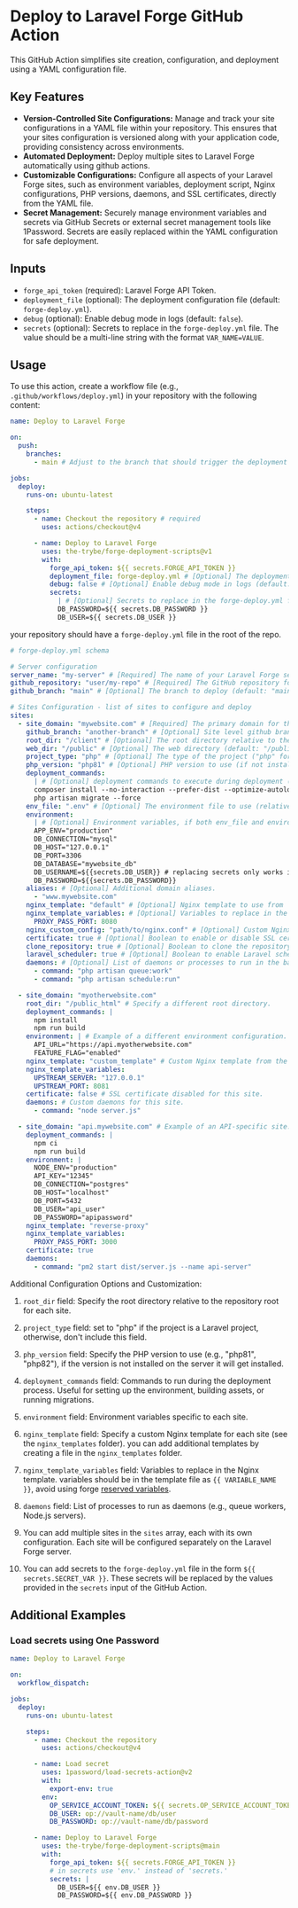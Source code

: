 # Deploy to Laravel Forge GitHub Action

This GitHub Action simplifies site creation, configuration, and deployment using a YAML configuration file.

## Key Features

- **Version-Controlled Site Configurations:** Manage and track your site configurations in a YAML file within your repository. This ensures that your sites configuration is versioned along with your application code, providing consistency across environments.
- **Automated Deployment:** Deploy multiple sites to Laravel Forge automatically using github actions.
- **Customizable Configurations:** Configure all aspects of your Laravel Forge sites, such as environment variables, deployment script, Nginx configurations, PHP versions, daemons, and SSL certificates, directly from the YAML file.
- **Secret Management:** Securely manage environment variables and secrets via GitHub Secrets or external secret management tools like 1Password. Secrets are easily replaced within the YAML configuration for safe deployment.

## Inputs

- `forge_api_token` (required): Laravel Forge API Token.
- `deployment_file` (optional): The deployment configuration file (default: `forge-deploy.yml`).
- `debug` (optional): Enable debug mode in logs (default: `false`).
- `secrets` (optional): Secrets to replace in the `forge-deploy.yml` file. The value should be a multi-line string with the format `VAR_NAME=VALUE`.

## Usage

To use this action, create a workflow file (e.g., `.github/workflows/deploy.yml`) in your repository with the following content:

```yaml
name: Deploy to Laravel Forge

on:
  push:
    branches:
      - main # Adjust to the branch that should trigger the deployment

jobs:
  deploy:
    runs-on: ubuntu-latest

    steps:
      - name: Checkout the repository # required
        uses: actions/checkout@v4

      - name: Deploy to Laravel Forge
        uses: the-trybe/forge-deployment-scripts@v1
        with:
          forge_api_token: ${{ secrets.FORGE_API_TOKEN }}
          deployment_file: forge-deploy.yml # [Optional] The deployment configuration file (default: forge-deploy.yml).
          debug: false # [Optional] Enable debug mode in logs (default: false).
          secrets:
            | # [Optional] Secrets to replace in the forge-deploy.yml file. EX:
            DB_PASSWORD=${{ secrets.DB_PASSWORD }}
            DB_USER=${{ secrets.DB_USER }}
```

your repository should have a `forge-deploy.yml` file in the root of the repo.

```yaml
# forge-deploy.yml schema

# Server configuration
server_name: "my-server" # [Required] The name of your Laravel Forge server.
github_repository: "user/my-repo" # [Required] The GitHub repository for your site (format: user/repo).
github_branch: "main" # [Optional] The branch to deploy (default: "main").

# Sites Configuration - list of sites to configure and deploy
sites:
  - site_domain: "mywebsite.com" # [Required] The primary domain for the site.
    github_branch: "another-branch" # [Optional] Site level github branch. if not provided the global branch will be used.
    root_dir: "/client" # [Optional] The root directory relative to the repo root (default: "/").
    web_dir: "/public" # [Optional] The web directory (default: "/public").
    project_type: "php" # [Optional] The type of the project ("php" for Laravel projects, for other types don't include).
    php_version: "php81" # [Optional] PHP version to use (if not installed in the server, it will be installed).
    deployment_commands:
      | # [Optional] deployment commands to execute during deployment (if not included forge default will be used).
      composer install --no-interaction --prefer-dist --optimize-autoloader
      php artisan migrate --force
    env_file: ".env" # [Optional] The environment file to use (relative to the root of the repository)
    environment:
      | # [Optional] Environment variables, if both env_file and environment are provided, both will be used (environment will have precedence).
      APP_ENV="production"
      DB_CONNECTION="mysql"
      DB_HOST="127.0.0.1"
      DB_PORT=3306
      DB_DATABASE="mywebsite_db"
      DB_USERNAME=${{secrets.DB_USER}} # replacing secrets only works in the yaml file and not in external env files.
      DB_PASSWORD=${{secrets.DB_PASSWORD}}
    aliases: # [Optional] Additional domain aliases.
      - "www.mywebsite.com"
    nginx_template: "default" # [Optional] Nginx template to use from `nignx_templates` folder (default: "default").
    nginx_template_variables: # [Optional] Variables to replace in the Nginx template.
      PROXY_PASS_PORT: 8080
    nginx_custom_config: "path/to/nginx.conf" # [Optional] Custom Nginx config file relative to the repository root.
    certificate: true # [Optional] Boolean to enable or disable SSL certificate for this domain (default: false).
    clone_repository: true # [Optional] Boolean to clone the repository (default: true).
    laravel_scheduler: true # [Optional] Boolean to enable Laravel scheduler (default: false).
    daemons: # [Optional] List of daemons or processes to run in the background.
      - command: "php artisan queue:work"
      - command: "php artisan schedule:run"

  - site_domain: "myotherwebsite.com"
    root_dir: "/public_html" # Specify a different root directory.
    deployment_commands: |
      npm install
      npm run build
    environment: | # Example of a different environment configuration.
      API_URL="https://api.myotherwebsite.com"
      FEATURE_FLAG="enabled"
    nginx_template: "custom_template" # Custom Nginx template from the nginx_templates folder.
    nginx_template_variables:
      UPSTREAM_SERVER: "127.0.0.1"
      UPSTREAM_PORT: 8081
    certificate: false # SSL certificate disabled for this site.
    daemons: # Custom daemons for this site.
      - command: "node server.js"

  - site_domain: "api.mywebsite.com" # Example of an API-specific site.
    deployment_commands: |
      npm ci
      npm run build
    environment: |
      NODE_ENV="production"
      API_KEY="12345"
      DB_CONNECTION="postgres"
      DB_HOST="localhost"
      DB_PORT=5432
      DB_USER="api_user"
      DB_PASSWORD="apipassword"
    nginx_template: "reverse-proxy"
    nginx_template_variables:
      PROXY_PASS_PORT: 3000
    certificate: true
    daemons:
      - command: "pm2 start dist/server.js --name api-server"
```

Additional Configuration Options and Customization:

1. `root_dir` field: Specify the root directory relative to the repository root for each site.

2. `project_type` field: set to "php" if the project is a Laravel project, otherwise, don't include this field.

3. `php_version` field: Specify the PHP version to use (e.g., "php81", "php82"), if the version is not installed on the server it will get installed.

4. `deployment_commands` field: Commands to run during the deployment process. Useful for setting up the environment, building assets, or running migrations.

5. `environment` field: Environment variables specific to each site.

6. `nginx_template` field: Specify a custom Nginx template for each site (see the `nginx_templates` folder). you can add additional templates by creating a file in the `nginx_templates` folder.

7. `nginx_template_variables` field: Variables to replace in the Nginx template. variables should be in the template file as `{{ VARIABLE_NAME }}`, avoid using forge [reserved variables](https://forge.laravel.com/docs/servers/nginx-templates.html#template-variables).

8. `daemons` field: List of processes to run as daemons (e.g., queue workers, Node.js servers).

9. You can add multiple sites in the `sites` array, each with its own configuration. Each site will be configured separately on the Laravel Forge server.

10. You can add secrets to the `forge-deploy.yml` file in the form `${{ secrets.SECRET_VAR }}`. These secrets will be replaced by the values provided in the `secrets` input of the GitHub Action.

## Additional Examples

### Load secrets using One Password

```yaml
name: Deploy to Laravel Forge

on:
  workflow_dispatch:

jobs:
  deploy:
    runs-on: ubuntu-latest

    steps:
      - name: Checkout the repository
        uses: actions/checkout@v4

      - name: Load secret
        uses: 1password/load-secrets-action@v2
        with:
          export-env: true
        env:
          OP_SERVICE_ACCOUNT_TOKEN: ${{ secrets.OP_SERVICE_ACCOUNT_TOKEN }}
          DB_USER: op://vault-name/db/user
          DB_PASSWORD: op://vault-name/db/password

      - name: Deploy to Laravel Forge
        uses: the-trybe/forge-deployment-scripts@main
        with:
          forge_api_token: ${{ secrets.FORGE_API_TOKEN }}
          # in secrets use 'env.' instead of 'secrets.'
          secrets: |
            DB_USER=${{ env.DB_USER }}
            DB_PASSWORD=${{ env.DB_PASSWORD }}
```
